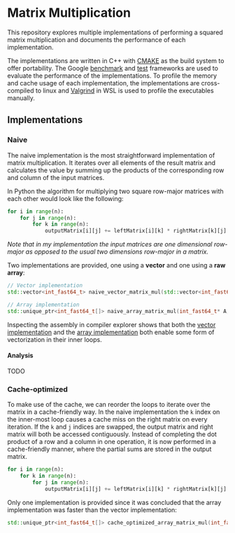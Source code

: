 # Matrix Multiplication

This repository explores multiple implementations of performing a squared matrix multiplication and documents the performance of each implementation.

The	implementations are written in C++ with [CMAKE](https://cmake.org/) as the build system to offer portability.
The Google [benchmark](https://github.com/google/benchmark) and [test](https://github.com/google/test) frameworks are used to evaluate the performance of the implementations.
To profile the memory and cache usage of each implementation, the implementations are cross-compiled to linux and [Valgrind](https://valgrind.org/) in WSL is used to profile the executables manually.

## Implementations

### Naive

The naive implementation is the most straightforward implementation of matrix multiplication.
It iterates over all elements of the result matrix and calculates the value by summing up the products of the corresponding row and column of the input matrices.

In Python the algorithm for multiplying two square row-major matrices with each other would look like the following:
```python
for i in range(n):
	for j in range(n):
		for k in range(n):
			outputMatrix[i][j] += leftMatrix[i][k] * rightMatrix[k][j]
```

*Note that in my implementation the input matrices are one dimensional row-major as opposed to the usual two dimensions row-major in a matrix.*

Two implementations are provided, one using a **vector** and one using a **raw array**:

```cpp
// Vector implementation
std::vector<int_fast64_t> naive_vector_matrix_mul(std::vector<int_fast64_t> A, std::vector<int_fast64_t> B, uint_fast32_t n);

// Array implementation
std::unique_ptr<int_fast64_t[]> naive_array_matrix_mul(int_fast64_t* A, int_fast64_t* B, uint_fast32_t n);
```

Inspecting the assembly in compiler explorer shows that both the [vector implementation](https://godbolt.org/#z:OYLghAFBqd5TKALEBjA9gEwKYFFMCWALugE4A0BIEAZgQDbYB2AhgLbYgDkAjF%2BTXRMiAZVQtGIHgBYBQogFUAztgAKAD24AGfgCsp5eiyahUAUgBMAIUtXyKxqiIEh1ZpgDC6egFc2TEAtydwAZAiZsADk/ACNsUkCAVnIAB3QlYhcmL19/QNT0zKEwiOi2OISLZIdsJyyRIhZSIhy/AKCauqEGpqISqNj4pPtG5ta8jtG%2B8IHyoaqASnt0H1JUTi5LAGZw1F8cAGozLY9UJSJCYWPcMy0AQW3d/ewjk4A3WpJSa9uHix2mHsfIdjh4CGw2OEiKRwgA6JA/e6PQHPV4eDhsMgAT0RD3u50wIBAHycZFBUIA%2BjQWOcAGzSClEa4HVgED4UklfClsFjQgjqbk%2BegQAlEzlkk6U6l0hlMra4A53cgHUXEz4SsHCKk0oj0xnMuwHHxSnVbCyMlkLI4AdhsSK0AE5VeLvpKtdLdbLmSsiCkfEQALK8mHqY52vEOn1%2BwPB/mw0jYFSkD4QJgHABUlrDv1uDsEpAOIoIAC9sBasa8ACIHLRhg4V0Esus46y2K1mW05x25/OFjKli3qKs1utDxtMUe2Ns28Ndh253MmmUWpR%2BYe1raz%2B3z7uO3tFgdEA4Aa3XddP4/PU%2Bs7c724Xu4dS89Fqj/twjDYw4eiSsFczaa2CeZiJNWmY2L%2Bp4AUc1gHKGoHZvaEYPjuTprlOWzVm%2BRAftgbCIchj4dpWXaEah2FBny6iwn6ShIBSMQsKgx4in4CwEShxFzlxSG5gmRCrGmFGxqGm45talZcEs9DcIk/ABFwOjkOg3AeNeVgqisawvNsfDkEQ2hSUsx4gIkWiGNw0j8GwpnmQpSkqVw/BKCA5kGYpUnkHAsAoNg6i1P6ZCUNQTTAEoqjGNg9AiEg6AAO4KXpGBsCkDC8lkEURNFsUJYZ5DJaljAJMAPAWDw%2BXoClDDxJE7AbPwBXVaQADy/oxfF9n8H5tR3KQYXcF1/moA0lwDXIwhiBInAyONigqBoeX6OVRgmGg6mGAQMQuZASzoCkzhCC5TnKR8pAwjg20QEsShaesBgEuEmVRe1uW8Pw0LYBselxaQLApNwfDSbJ8l5Y5uBDYFBbqAAHLSAC09IHMAqCoAcpWwjwhZqa21jKvgxBkDBWw8As72GQsSxINgLA4AkV0WVwVnkDZZnkJ1yljS5bnk8ZtkM1sIMeRzx3uToSzecgaCVYV8TBRAjVFWgK0ldIWjmTgbwEOsABqBDYHFzUpMwAP8HQ9BEPELkQDEeUxOETRYib5B26wpBYs1MS6J8TvJRwwjNUw9CO0LOAxD4wAeBI9BHXpOA8iYkghwQCZ1B8R1Kd1qD%2Bl9/BQlFeX0Jtv1u14OB5XyNlvUsNBGGFuv64bxtvbNk2SDNgjCMoaiaELS2GMYpjrYXW3wLt%2B1ZEdcPNVsBxwzQHpwzyRBILPPJrAimFIDScVRfQBz8Ogp3nYmo/2FFnxZG4TCeN4bQGKEMxlBUBhpBkB3ZLfeTla/RRMP0T9DHKp0d%2BPQxifwCEA8%2BXQmCgOmKUQYCQgFTHGBAkYvR/4IKkNdW601yBxWMEQQ2RAACSTBBAmyBlwOSbNQbcDgrDBG0gDh7AHmjaQsItAcMLPjL4RMSZkw8hTcgVMaZDHpiZVmMlGaCwcpzVy%2BkeYMwsDIg%2BY1RZGXIKdDIrhpBAA%3D%3D%3D)
and the [array implementation](https://godbolt.org/#g:!((g:!((g:!((g:!((h:codeEditor,i:(filename:'1',fontScale:14,fontUsePx:'0',j:1,lang:c%2B%2B,selection:(endColumn:18,endLineNumber:4,positionColumn:18,positionLineNumber:4,selectionStartColumn:18,selectionStartLineNumber:4,startColumn:18,startLineNumber:4),source:'%23include+%3Ccstdint%3E%0A%23include+%3Cvector%3E%0A%23include+%3Cimmintrin.h%3E%0A%23include+%3Cmemory%3E%0A%0Astd::unique_ptr%3Cint_fast64_t%5B%5D%3E+naive_array_matrix_mul(int_fast64_t*+A,+int_fast64_t*+B,+uint_fast32_t+n)+%7B%0A%09auto+outputMatrix+%3D+std::make_unique%3Cint_fast64_t%5B%5D%3E(n*n)%3B%0A%09for+(size_t+y+%3D+0%3B+y+%3C+n%3B+y%2B%2B)+%7B%0A%09%09for+(size_t+x+%3D+0%3B+x+%3C+n%3B+x%2B%2B)+%7B%0A%0A%09%09%09int_fast64_t+sum+%3D+0%3B%0A%0A%09%09%09for+(size_t+k+%3D+0%3B+k+%3C+n%3B+k%2B%2B)+%7B%0A%09%09%09%09int_fast64_t+outputElem+%3D+A%5By+*+n+%2B+k%5D+*+B%5Bk+*+n+%2B+x%5D%3B%0A%0A%09%09%09%09sum+%2B%3D+outputElem%3B%0A%09%09%09%7D%0A%0A%09%09%09outputMatrix%5By+*+n+%2B+x%5D+%3D+sum%3B%0A%09%09%7D%0A%09%7D%0A%09return+outputMatrix%3B%0A%7D'),l:'5',n:'0',o:'C%2B%2B+source+%231',t:'0')),k:50,l:'4',m:50,n:'0',o:'',s:0,t:'0'),(g:!((h:executor,i:(argsPanelShown:'1',compilationPanelShown:'0',compiler:g121,compilerName:'',compilerOutShown:'0',execArgs:'',execStdin:'',fontScale:14,fontUsePx:'0',j:1,lang:c%2B%2B,libs:!(),options:'',overrides:!(),source:1,stdinPanelShown:'1',tree:'1',wrap:'1'),l:'5',n:'0',o:'Executor+x86-64+gcc+12.1+(C%2B%2B,+Editor+%231)',t:'0')),header:(),l:'4',m:50,n:'0',o:'',s:0,t:'0')),k:50,l:'3',n:'0',o:'',t:'0'),(g:!((h:compiler,i:(compiler:clang1400,deviceViewOpen:'1',filters:(b:'0',binary:'1',binaryObject:'1',commentOnly:'0',debugCalls:'1',demangle:'0',directives:'0',execute:'1',intel:'0',libraryCode:'0',trim:'1'),flagsViewOpen:'1',fontScale:14,fontUsePx:'0',j:1,lang:c%2B%2B,libs:!(),options:'-O3+-ffast-math+-march%3Dhaswell+',overrides:!(),selection:(endColumn:1,endLineNumber:1,positionColumn:1,positionLineNumber:1,selectionStartColumn:1,selectionStartLineNumber:1,startColumn:1,startLineNumber:1),source:1,wantOptInfo:'1'),l:'5',n:'0',o:'+x86-64+clang+14.0.0+(Editor+%231)',t:'0')),header:(),k:50,l:'4',n:'0',o:'',s:0,t:'0')),l:'2',n:'0',o:'',t:'0')),version:4)
both enable some form of vectorization in their inner loops.

#### Analysis
TODO

### Cache-optimized
To make use of the cache, we can reorder the loops to iterate over the matrix in a cache-friendly way.
In the naive implementation the `k` index on the inner-most loop causes a cache miss on the right matrix on every iteration.
If the `k` and `j` indices are swapped, the output matrix and right matrix will both be accessed contiguously.
Instead of completing the dot product of a row and a column in one operation, it is now performed in a cache-friendly manner, where
the partial sums are stored in the output matrix.


```python
for i in range(n):
	for k in range(n):
		for j in range(n):
			outputMatrix[i][j] += leftMatrix[i][k] * rightMatrix[k][j]
```

Only one implementation is provided since it was concluded that the array implementation was faster than the vector implementation:
```cpp
std::unique_ptr<int_fast64_t[]> cache_optimized_array_matrix_mul(int_fast64_t* A, int_fast64_t* B, uint_fast32_t n);
```
